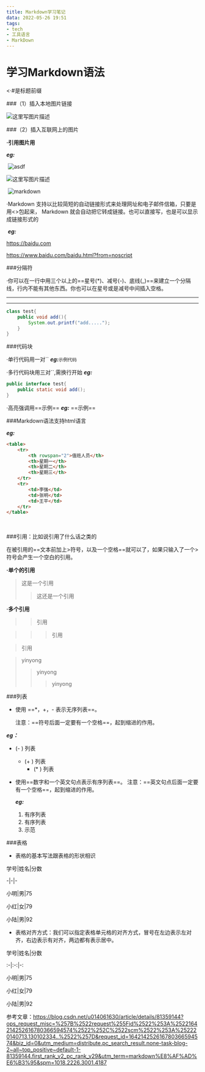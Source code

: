 ```yaml
---
title: Markdown学习笔记
data: 2022-05-26 19:51
tags: 
- tech
- 工具语言
- MarkDown
---
```


# 学习Markdown语法

&lt;·#是标题前缀

###（1）插入本地图片链接

![这里写图片描述](https://img-blog.csdn.net/20180802155057285?watermark/2/text/aHR0cHM6Ly9ibG9nLmNzZG4ubmV0L3UwMTQwNjE2MzA=/font/5a6L5L2T/fontsize/400/fill/I0JBQkFCMA==/dissolve/70)





###（2）插入互联网上的图片

**·引用图片用**

***eg:***

​	![asdf](http://pic.downcc.com/upload/2015-9/2015923174024.png)

![这里写图片描述](https://img-blog.csdn.net/20180802155336302?watermark/2/text/aHR0cHM6Ly9ibG9nLmNzZG4ubmV0L3UwMTQwNjE2MzA=/font/5a6L5L2T/fontsize/400/fill/I0JBQkFCMA==/dissolve/70)

​	![markdown](http://pic.downcc.com/upload/2015-9/2015923174024.png)



·Markdown 支持以比较简短的自动链接形式来处理网址和电子邮件信箱，只要是用<>包起来， Markdown 就会自动把它转成链接。也可以直接写，也是可以显示成链接形式的

​	***eg:***

<https://baidu.com>

https://www.baidu.com/baidu.html?from=noscript



###分隔符

·你可以在一行中用三个以上的==星号(*)、减号(-)、底线(_)==来建立一个分隔线，行内不能有其他东西。你也可以在星号或是减号中间插入空格。

---

***

``````java
class test{
    public void add(){
        System.out.printf("add.....");
    }
}
``````

###代码块

·单行代码用一对\`\`		***eg:***`示例代码`



·多行代码块用三对\`\`,需换行开始		***eg:***

```java
public interface test{
    public static void add();
}
```





·高亮强调用\=\=示例\=\=		***eg:*** 		==示例==





###Markdown语法支持html语言

***eg:***

```html
<table>
    <tr>
    	<th rowspan="2">值班人员</th>
        <th>星期一</th>
        <th>星期二</th>
        <th>星期三</th>
    </tr>
    <tr>
    	<td>李强</td>
        <td>张明</td>
        <td>王平</td>
    </tr>
</table>
```
​                                   



###引用：比如说引用了什么话之类的

在被引用的==文本前加上>符号，以及一个空格==就可以了，如果只输入了一个>符号会产生一个空白的引用。



**·单个的引用**



> 这是一个引用
>
> > 这还是一个引用
>
> 





**·多个引用**

> > 引用

> > > 引用

> 引用

> yinyong
>
> > yinyong
> >
> > > yinyong





###列表

- 使用 ==*，+，- 表示无序列表==。

  注意：==符号后面一定要有一个空格==，起到缩进的作用。

***eg：***

- (\- )   列表
  + (\+ )  列表
    * (\* )  列表

- 使用==数字和一个英文句点表示有序列表==。
  注意：==英文句点后面一定要有一个空格==，起到缩进的作用。

  ***eg:***

  	1. 有序列表
  	2. 有序列表
  	3. 示范



###表格

- 表格的基本写法跟表格的形状相识



学号|姓名|分数

\-\|\-\|\-

小明|男|75

小红|女|79

小陆|男|92



- 表格对齐方式：我们可以指定表格单元格的对齐方式，冒号在左边表示左对齐，右边表示有对齐，两边都有表示居中。

学号|姓名|分数

:-|:-:|-:

小明|男|75

小红|女|79

小陆|男|92





参考文章：<https://blog.csdn.net/u014061630/article/details/81359144?ops_request_misc=%257B%2522request%255Fid%2522%253A%2522164214252616780366594574%2522%252C%2522scm%2522%253A%252220140713.130102334..%2522%257D&request_id=164214252616780366594574&biz_id=0&utm_medium=distribute.pc_search_result.none-task-blog-2~all~top_positive~default-1-81359144.first_rank_v2_pc_rank_v29&utm_term=markdown%E8%AF%AD%E6%B3%95&spm=1018.2226.3001.4187>